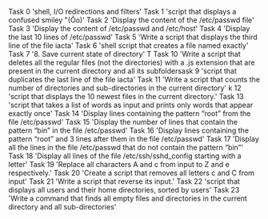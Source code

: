 Task 0 'shell, I/O redirections and filters'
Task 1 'script that displays a confused smiley "(Ôo)'
Task 2 'Display the content of the /etc/passwd file'
Task 3 'Display the content of /etc/passwd and /etc/host'
Task 4 'Display the last 10 lines of /etc/passwd'
Task 5 'Write a script that displays the third line of the file iacta'
Task 6 'shell script that creates a file named exactly'
Task 7 '8. Save current state of directory'
T
Task 10 'Write a script that deletes all the regular files (not the directories) with a .js extension that are present in the current directory and all its subfoldersask 9 'script that duplicates the last line of the file iacta'
Task 11 'Write a script that counts the number of directories and sub-directories in the current directory'
k 12 'script that displays the 10 newest files in the current directory.'
Task 13 'script that takes a list of words as input and prints only words that appear exactly once'
Task 14 'Display lines containing the pattern “root” from the file /etc/passwd'
Task 15 'Display the number of lines that contain the pattern “bin” in the file /etc/passwd'
Task 16 'Display lines containing the pattern “root” and 3 lines after them in the file /etc/passwd'
Task 17 'Display all the lines in the file /etc/passwd that do not contain the pattern “bin”'
Task 18 'Display all lines of the file /etc/ssh/sshd_config starting with a letter'
Task 19 'Replace all characters A and c from input to Z and e respectively.'
Task 20 'Create a script that removes all letters c and C from input'
Task 21 'Write a script that reverse its input.'
Task 22 'script that displays all users and their home directories, sorted by users'
Task 23 'Write a command that finds all empty files and directories in the current directory and all sub-directories'

